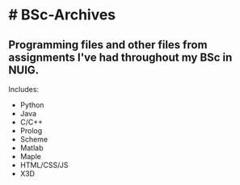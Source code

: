 <H1># BSc-Archives</H1>

<H2>Programming files and other files from assignments I've had throughout my BSc in NUIG.</H2>

<p>Includes:</p>
<ul>
	<li>Python</li>
	<li>Java</li>
	<li>C/C++</li>
	<li>Prolog</li>
	<li>Scheme</li>
	<li>Matlab</li>
	<li>Maple</li>
	<li>HTML/CSS/JS</li>
	<li>X3D</li>
</ul>
